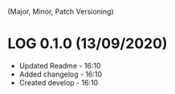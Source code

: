 (Major, Minor, Patch Versioning)

# LOG 0.1.0 (13/09/2020)
- Updated Readme - 16:10
- Added changelog - 16:10
- Created develop - 16:10
